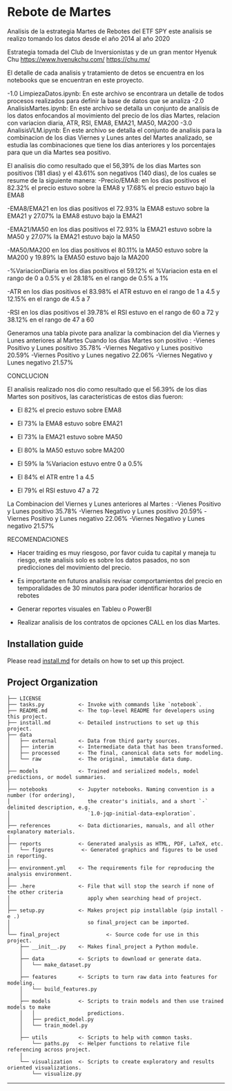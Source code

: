 # Rebote de Martes

Analisis de la estrategia Martes de Rebotes del ETF SPY este analisis se realizo tomando los datos desde el año 2014 al año 2020

Estrategia tomada del Club de Inversionistas y de un gran mentor Hyenuk Chu https://www.hyenukchu.com/ https://chu.mx/

El detalle de cada analisis y tratamiento de detos se encuentra en los notebooks que se encuentran en este proyecto. 


-1.0 LimpiezaDatos.ipynb: En este archivo se encontrara un detalle de todos procesos realizados para definir la base de datos que se analiza
-2.0 AnalisisMartes.ipynb: En este archivo se detalla un conjunto de analisis de los datos enfocandos al movimiento del precio de 
                            los dias Martes, relacion con variacion diaria, ATR, RSI, EMA8, EMA21, MA50, MA200
-3.0 AnalisisVLM.ipynb:  En este archivo se detalla el conjunto de analisis para la combinacion de los dias Viernes y Lunes antes del Martes
                        analizado, se estudia las combinaciones que tiene los dias anteriores y los porcentajes para que un dia Martes sea positivo.

El analisis dio como resultado que el 56,39% de los dias Martes son positivos (181 dias) y el 43.61% son negativos (140 dias), de los cuales se resume de la siguiente manera:
-Precio/EMA8:
en los dias positivos el 82.32%  el precio estuvo sobre la EMA8 y 17.68% el precio estuvo bajo la EMA8

-EMA8/EMA21
en los dias positivos el 72.93%  la EMA8 estuvo sobre la EMA21 y 27.07%  la EMA8 estuvo bajo la EMA21
                    
-EMA21/MA50
en los dias positivos el 72.93%  la EMA21 estuvo sobre la MA50 y 27.07% la EMA21 estuvo bajo la MA50
                    
-MA50/MA200
en los dias positivos el 80.11%  la MA50 estuvo sobre la MA200 y 19.89% la EMA50 estuvo bajo la MA200
                    
-%VariacionDiaria
en los dias positivos el 59.12% el %Variacion esta en el rango de 0 a 0.5% y el 28.18% en el rango de 0.5% a 1%
                    
-ATR
en los dias positivos el 83.98% el ATR estuvo en el rango de 1 a 4.5 y 12.15% en el rango de 4.5 a 7
                    
-RSI
en los dias positivos el 39.78% el RSI estuvo en el rango de 60 a 72 y 38.12% en el rango de 47 a 60
                    

Generamos una tabla pivote para analizar la combinacion del dia Viernes y Lunes anteriores al Martes 
Cuando los dias Martes son positivo : 
-Vienes Positivo y Lunes positivo   35.78%
-Viernes Negativo y Lunes positivo  20.59%
-Viernes Positivo y Lunes negativo  22.06%
-Viernes Negativo y Lunes negativo  21.57%


CONCLUCION

El analisis realizado nos dio como resultado que el 56.39% de los dias Martes son positivos, las caracteristicas de estos dias fueron:
- El 82% el precio estuvo sobre EMA8

- El 73% la EMA8 estuvo sobre EMA21

- El 73% la EMA21 estuvo sobre MA50

- El 80% la MA50 estuvo sobre MA200

- El 59% la %Variacion estuvo entre 0 a 0.5%

- El 84% el ATR entre 1 a 4.5

- El 79% el RSI estuvo 47 a 72

La Combinacion del Viernes y Lunes anteriores al Martes :
-Vienes Positivo y Lunes positivo   35.78%
-Viernes Negativo y Lunes positivo  20.59%
-Viernes Positivo y Lunes negativo  22.06%
-Viernes Negativo y Lunes negativo  21.57% 

RECOMENDACIONES

- Hacer traiding es muy riesgoso, por favor cuida tu capital y maneja tu riesgo, este analisis solo es sobre los datos pasados, no son
  predicciones del movimiento del precio. 

- Es importante en futuros analisis revisar comportamientos del precio en temporalidades de 30 minutos para poder identificar horarios de
  rebotes 

- Generar reportes visuales en Tableu o PowerBI

- Realizar analisis de los contratos de opciones CALL en los dias Martes.

      
  
## Installation guide

Please read [install.md](install.md) for details on how to set up this project.

## Project Organization

    ├── LICENSE
    ├── tasks.py           <- Invoke with commands like `notebook`.
    ├── README.md          <- The top-level README for developers using this project.
    ├── install.md         <- Detailed instructions to set up this project.
    ├── data
    │   ├── external       <- Data from third party sources.
    │   ├── interim        <- Intermediate data that has been transformed.
    │   ├── processed      <- The final, canonical data sets for modeling.
    │   └── raw            <- The original, immutable data dump.
    │
    ├── models             <- Trained and serialized models, model predictions, or model summaries.
    │
    ├── notebooks          <- Jupyter notebooks. Naming convention is a number (for ordering),
    │                         the creator's initials, and a short `-` delimited description, e.g.
    │                         `1.0-jqp-initial-data-exploration`.
    │
    ├── references         <- Data dictionaries, manuals, and all other explanatory materials.
    │
    ├── reports            <- Generated analysis as HTML, PDF, LaTeX, etc.
    │   └── figures         <- Generated graphics and figures to be used in reporting.
    │
    ├── environment.yml    <- The requirements file for reproducing the analysis environment.
    │
    ├── .here              <- File that will stop the search if none of the other criteria
    │                         apply when searching head of project.
    │
    ├── setup.py           <- Makes project pip installable (pip install -e .)
    │                         so final_project can be imported.
    │
    └── final_project               <- Source code for use in this project.
        ├── __init__.py    <- Makes final_project a Python module.
        │
        ├── data           <- Scripts to download or generate data.
        │   └── make_dataset.py
        │
        ├── features       <- Scripts to turn raw data into features for modeling.
        │   └── build_features.py
        │
        ├── models         <- Scripts to train models and then use trained models to make
        │   │                 predictions.
        │   ├── predict_model.py
        │   └── train_model.py
        │
        ├── utils          <- Scripts to help with common tasks.
            └── paths.py   <- Helper functions to relative file referencing across project.
        │
        └── visualization  <- Scripts to create exploratory and results oriented visualizations.
            └── visualize.py

---